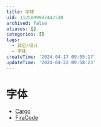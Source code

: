 ```yaml
---
title: 字体
uid: 1125899907442530
archived: false
aliases: []
categories: []
tags:
  - 其它/设计
  - 字体
createTime: '2024-04-17 09:55:17'
updateTime: '2024-04-22 09:58:23'
---
```


# 字体

- [Cargo](https://cargo.site/)
- [FiraCode](https://github.com/tonsky/FiraCode)

